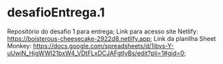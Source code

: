 # desafioEntrega.1
Repositório do desafio 1 para entrega;
Link para acesso site Netlify: https://boisterous-cheesecake-2922d8.netlify.app;
Link da planilha Sheet Monkey: https://docs.google.com/spreadsheets/d/1ibvs-Y-uUwiN_HigWWI21bxW4_VDtFLxDCJAFgtIyBs/edit?pli=1#gid=0;
